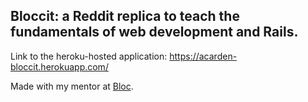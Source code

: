 ## Bloccit: a Reddit replica to teach the fundamentals of web development and Rails.

Link to the heroku-hosted application:
https://acarden-bloccit.herokuapp.com/

Made with my mentor at [Bloc](http://bloc.io).